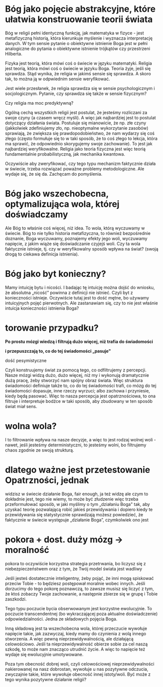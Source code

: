 # Bóg jako pojęcie abstrakcyjne, które ułatwia konstruowanie teorii świata

Bóg w religii pełni identyczną funkcję, jak matematyka w fizyce - jest metafizyczną historią, która kierunkuje myślenie i wyznacza interpretację danych. W tym sensie pytanie o obiektywne istnienie Boga jest w pełni analogiczne do pytania o obiektywne istnienie trójkątów czy przestrzeni Hilberta.

Fizyka jest teorią, która mówi coś o świecie w języku matematyki. Religia jest teorią, która mówi coś o świecie w języku Boga. Teoria żyje, jeśli się sprawdza. Stąd wynika, że religia w jakimś sensie się sprawdza. A skoro tak, to można ją w odpwiednim sensie weryfikować.

Jest wiele przesłanek, że religia sprawdza się w sensie psychologicznym i socjologicznym. Pytanie, czy sprawdza się także w sensie fizycznym?

Czy religia ma moc predyktywną? 

Ogólną cechą wszystkich religii jest postulat, że jesteśmy rozliczani za swoje czyny (a czasem wręcz myśli). A więc jak najbardziej jest to postulat dotyczący działania świata. Postuluje się mianowicie, że np. złe czyny (jakkolwiek zdefiniujemy zło, np. nieoptymalne wykorzytanie zasobów) sprawiają, że zwiększa się prawdopodobieństwo, że nam wydarzy się coś złego (często formułuje się to w taki sposób, że to coś złego to lekcja, która ma sprawić, że odpowiednio skorygujemy swoje zachowanie). To jest jak najbardziej weryfikowalne. Religia jako teoria fizyczna jest więc teorią fundamentalnie probabilistyczną, jak mechanika kwantowa.

Oczywiście aby zweryfikować, czy tego typu mechanizm faktycznie działa w świecie, trzeba rozwiązać poważne problemy metodologiczne. Ale wydaje się, że się da. Zachęcam do pomyślenia.

# Bóg jako wszechobecna, optymalizująca wola, której doświadczamy

Ale Bóg to właśnie coś więcej, niż idea. To wola, którą wyczuwamy w świecie. Bóg to nie tylko historia metafizyczna, to również bezpośrednie doznanie, Boga wyczuwamy, poznajemy efekty jego woli, wyczuwamy napięcie, z jakim wiąże się doświadczanie czyjejś woli. Czy ta wola faktycznie istnieje, tj. czy w weryfikowalny sposób wpływa na świat? (swoją drogą to ciekawa definicja istnienia).

# Bóg jako byt konieczny?

Mamy intuicję bytu i nicości. I badając tę intuicję można dojść do wniosku, że absolutna „nicość” powinna z definicji nie istnieć. Czyli byt z konieczności istnieje. Oczywiście tutaj jest to dość mętne, bo używamy intuicyjnych pojęć pierwotnych. Ale zastanawiam się, czy to nie jest właśnie intuicja konieczności istnienia Boga?

# torowanie przypadku?

**Po prostu mózgi wiedzą i filtrują dużo więcej, niż trafia do świadomości**

**i przepuszczają to, co do tej świadomości „pasuje"**

dość pesymistyczne

Czyli konstruujemy świat za pomocą tego, co odfiltrujemy z percepcji. Nasze mózgi widzą dużo, dużo więcej, niż my i wykonują dramatycznie dużą pracę, żeby stworzyć nam spójny obraz świata. Więc struktura świadomości definiuje także to, co do tej świadomości trafi, co mózg do tej świadomości dopasuje, inne rzeczy wyrzuci; albo zachowa i przyniesie, kiedy będą pasować. Więc to nasza percepcja jest opatrznościowa, to ona filtruje i interpretuje bodźce w taki sposób, aby zbudowany w ten sposób świat miał sens.

# wolna wola?

I to filtrowanie wpływa na nasze decyzje, a więc to jest rodzaj wolnej woli - nawet, jeśli jesteśmy deterministyczni, to jesteśmy wolni, bo filtrujemy chaos zgodnie ze swoją strukturą.

# dlatego ważne jest przetestowanie Opatrzności, jednak

widzisz w świecie działanie Boga, fair enough, ja też widzę
ale czym to dokładnie jest, tego nie wiemy, to może być złudzenie
więc trzeba przeformułować sposób, w jaki myślimy o tym „działaniu Boga"
tak, aby uzyskać teorię pozwalającą robić jakieś przewidywania
i dopiero kiedy te przewidywania się statystycznie sprawdzają możesz powiedzieć, że faktycznie w świecie występuje „działanie Boga”, czymkolwiek ono jest

# pokora + dost. duży mózg -> moralność

pokora to oczywiście korzystna strategia przetrwania, bo liczysz się z niebezpieczeństwem oraz z tym, że Twój model świata jest wadliwy

Jeśli jesteś dostatecznie inteligentny, żeby pojąć, że inni mogą spiskować przeciw Tobie - to będziesz postępował moralnie wobec innych. Jeśli dorzucimy do tego pokorę poznawczą, to zawsze musisz się liczyć z tym, że ktoś zobaczy Twoje zachowanie, a następnie zbierze się w grupę i Tobie zaszkodzi.

Tego typu poczucie bycia obserwowanym jest korzystne ewolucyjnie. To poczucie transcendentnej (bo wykraczającej poza aktualne doświadczenie) odpowiedzialności. Jedna ze składowych pojęcia Boga.

Inną składową jest ta wszechobecna wola, której przeczucie wywołuje napięcie takie, jak zazwyczaj, kiedy mamy do czynienia z wolą innego stworzenia. A więc pewną nieprzewidywalnością, ale działającą celowościowo. Jeśli ta nieprzewidywalność obierze sobie za cel naszą szkodę, to może nam znacząco utrudnić życie. A więc to napięcie też wydaje się ewolucyjnie umotywowane.

Poza tym obecność dobrej woli, czyli celowościowej nieprzewidywalności nakierowanej na nasz dobrostan, wywołuje u nas pozytywne odczucia, zwyczajnie takie, które wywołuje obecność innej istoty/woli. Być może z tego wynika pozytywne działanie religii?

